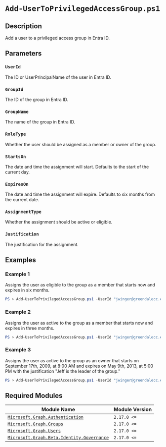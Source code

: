 # `Add-UserToPrivilegedAccessGroup.ps1`

## Description

Add a user to a privileged access group in Entra ID.

## Parameters

### `UserId`

The ID or UserPrincipalName of the user in Entra ID.

### `GroupId`

The ID of the group in Entra ID.

### `GroupName`

The name of the group in Entra ID.

### `RoleType`

Whether the user should be assigned as a member or owner of the group.

### `StartsOn`

The date and time the assignment will start. Defaults to the start of the current day.

### `ExpiresOn`

The date and time the assignment will expire. Defaults to six months from the current date.

### `AssignmentType`

Whether the assignment should be active or eligible.

### `Justification`

The justification for the assignment.

## Examples

### Example 1

Assigns the user as eligible to the group as a member that starts now and expires in six months.

```powershell
PS > Add-UserToPrivilegedAccessGroup.ps1 -UserId "jwinger@greendalecc.edu" -GroupId "00000000-0000-0000-0000-000000000000"
```

### Example 2

Assigns the user as active to the group as a member that starts now and expires in three months.

```powershell
PS > Add-UserToPrivilegedAccessGroup.ps1 -UserId "jwinger@greendalecc.edu" -GroupId "00000000-0000-0000-0000-000000000000" -ExpiresOn ([System.DateTimeOffset]::Now.AddMonths(3)) -AssignmentType "Active"
```

### Example 3

Assigns the user as active to the group as an owner that starts on September 17th, 2009, at 8:00 AM and expires on May 9th, 2013, at 5:00 PM with the justification "Jeff is the leader of the group."

```powershell
PS > Add-UserToPrivilegedAccessGroup.ps1 -UserId "jwinger@greendalecc.edu" -GroupName "The Study Group" -RoleType "owner" -StartsOn "2009-09-17 08:00:00 -4:00" -ExpiresOn "2013-05-09 17:00 -4:00" -AssignmentType "Active" -Justification "Jeff is the leader of the group."
```

## Required Modules

| Module Name | Module Version |
| --- | --- |
| [`Microsoft.Graph.Authentication`](https://www.powershellgallery.com/packages/Microsoft.Graph.Authentication) | `2.17.0 <=` |
| [`Microsoft.Graph.Groups`](https://www.powershellgallery.com/packages/Microsoft.Graph.Groups) | `2.17.0 <=` |
| [`Microsoft.Graph.Users`](https://www.powershellgallery.com/packages/Microsoft.Graph.Users) | `2.17.0 <=` |
| [`Microsoft.Graph.Beta.Identity.Governance`](https://www.powershellgallery.com/packages/Microsoft.Graph.Beta.Identity.Governance) | `2.17.0 <=` |
